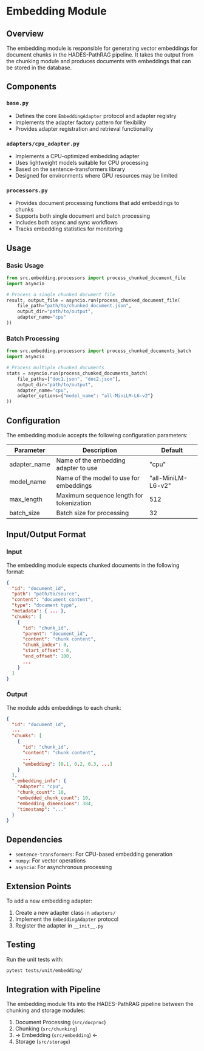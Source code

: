 # Embedding Module

## Overview

The embedding module is responsible for generating vector embeddings for document chunks in the HADES-PathRAG pipeline. It takes the output from the chunking module and produces documents with embeddings that can be stored in the database.

## Components

### `base.py`
- Defines the core `EmbeddingAdapter` protocol and adapter registry
- Implements the adapter factory pattern for flexibility
- Provides adapter registration and retrieval functionality

### `adapters/cpu_adapter.py`
- Implements a CPU-optimized embedding adapter
- Uses lightweight models suitable for CPU processing
- Based on the sentence-transformers library
- Designed for environments where GPU resources may be limited

### `processors.py`
- Provides document processing functions that add embeddings to chunks
- Supports both single document and batch processing
- Includes both async and sync workflows
- Tracks embedding statistics for monitoring

## Usage

### Basic Usage

```python
from src.embedding.processors import process_chunked_document_file
import asyncio

# Process a single chunked document file
result, output_file = asyncio.run(process_chunked_document_file(
    file_path="path/to/chunked_document.json",
    output_dir="path/to/output",
    adapter_name="cpu"
))
```

### Batch Processing

```python
from src.embedding.processors import process_chunked_documents_batch
import asyncio

# Process multiple chunked documents
stats = asyncio.run(process_chunked_documents_batch(
    file_paths=["doc1.json", "doc2.json"],
    output_dir="path/to/output",
    adapter_name="cpu",
    adapter_options={"model_name": "all-MiniLM-L6-v2"}
))
```

## Configuration

The embedding module accepts the following configuration parameters:

| Parameter | Description | Default |
|-----------|-------------|---------|
| adapter_name | Name of the embedding adapter to use | "cpu" |
| model_name | Name of the model to use for embeddings | "all-MiniLM-L6-v2" |
| max_length | Maximum sequence length for tokenization | 512 |
| batch_size | Batch size for processing | 32 |

## Input/Output Format

### Input
The embedding module expects chunked documents in the following format:
```json
{
  "id": "document_id",
  "path": "path/to/source",
  "content": "document content",
  "type": "document type",
  "metadata": { ... },
  "chunks": [
    {
      "id": "chunk_id",
      "parent": "document_id",
      "content": "chunk content",
      "chunk_index": 0,
      "start_offset": 0,
      "end_offset": 100,
      ...
    }
  ]
}
```

### Output
The module adds embeddings to each chunk:
```json
{
  "id": "document_id",
  ...
  "chunks": [
    {
      "id": "chunk_id",
      "content": "chunk content",
      ...
      "embedding": [0.1, 0.2, 0.3, ...]
    }
  ],
  "_embedding_info": {
    "adapter": "cpu",
    "chunk_count": 10,
    "embedded_chunk_count": 10,
    "embedding_dimensions": 384,
    "timestamp": "..."
  }
}
```

## Dependencies

- `sentence-transformers`: For CPU-based embedding generation
- `numpy`: For vector operations
- `asyncio`: For asynchronous processing

## Extension Points

To add a new embedding adapter:
1. Create a new adapter class in `adapters/`
2. Implement the `EmbeddingAdapter` protocol
3. Register the adapter in `__init__.py`

## Testing

Run the unit tests with:
```bash
pytest tests/unit/embedding/
```

## Integration with Pipeline

The embedding module fits into the HADES-PathRAG pipeline between the chunking and storage modules:

1. Document Processing (`src/docproc`)
2. Chunking (`src/chunking`)
3. → Embedding (`src/embedding`) ←
4. Storage (`src/storage`)
